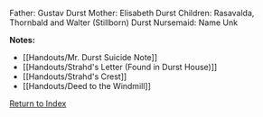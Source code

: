 Father: Gustav Durst
Mother: Elisabeth Durst
Children: Rasavalda, Thornbald and Walter (Stillborn) Durst
Nursemaid: Name Unk

**Notes:**
- [[Handouts/Mr. Durst Suicide Note]]
- [[Handouts/Strahd's Letter (Found in Durst House)]]
- [[Handouts/Strahd's Crest]]
- [[Handouts/Deed to the Windmill]]

[Return to Index](Index)